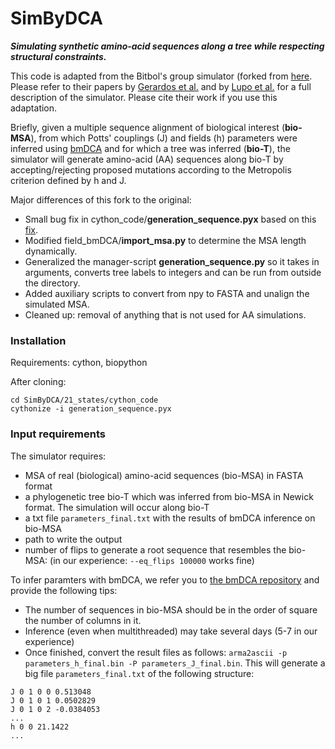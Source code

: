 # SimByDCA

**_Simulating synthetic amino-acid sequences along a tree while respecting structural constraints._**

This code is adapted from the Bitbol's group simulator (forked from [here](https://github.com/Bitbol-Lab/Phylogeny-Partners/tree/v2.0). Please refer to their papers by [Gerardos et al.](https://journals.plos.org/ploscompbiol/article?id=10.1371/journal.pcbi.1010147) and by [Lupo et al.](https://www.nature.com/articles/s41467-022-34032-y) for a full description of the simulator. Please cite their work if you use this adaptation.

Briefly, given a multiple sequence alignment of biological interest (**bio-MSA**), from which Potts' couplings (J) and fields (h) parameters were inferred using [bmDCA](https://github.com/ranganathanlab/bmDCA.git) and for which a tree was inferred (**bio-T**), the simulator will generate amino-acid (AA) sequences along bio-T by accepting/rejecting proposed mutations according to the Metropolis criterion defined by h and J.

Major differences of this fork to the original:
* Small bug fix in cython_code/**generation_sequence.pyx** based on this [fix](https://github.com/Bitbol-Lab/Phylogeny-ESM2/blob/4d75497116427948de2bb1d7722483e3b95f3781/MSAGenerator/MSAGenerator.py#L52-L55).
* Modified field_bmDCA/**import_msa.py** to determine the MSA length dynamically.
* Generalized the manager-script **generation_sequence.py** so it takes in arguments, converts tree labels to integers and can be run from outside the directory.
* Added auxiliary scripts to convert from npy to FASTA and unalign the simulated MSA.
* Cleaned up: removal of anything that is not used for AA simulations.

### Installation

Requirements: cython, biopython

After cloning: 
```
cd SimByDCA/21_states/cython_code
cythonize -i generation_sequence.pyx
```

### Input requirements

The simulator requires:
* MSA of real (biological) amino-acid sequences (bio-MSA) in FASTA format
* a phylogenetic tree bio-T which was inferred from bio-MSA in Newick format. The simulation will occur along bio-T
* a txt file `parameters_final.txt` with the results of bmDCA inference on bio-MSA
* path to write the output
* number of flips to generate a root sequence that resembles the bio-MSA: (in our experience: `--eq_flips 100000` works fine)

To infer paramters with bmDCA, we refer you to [the bmDCA repository](https://github.com/ranganathanlab/bmDCA.git) and provide the following tips:
* The number of sequences in bio-MSA should be in the order of square the number of columns in it.
* Inference (even when multithreaded) may take several days (5-7 in our experience)
* Once finished, convert the result files as follows:
  `arma2ascii -p parameters_h_final.bin -P parameters_J_final.bin`. This will generate a big file `parameters_final.txt` of the following structure:
```
J 0 1 0 0 0.513048
J 0 1 0 1 0.0502829
J 0 1 0 2 -0.0384053
...
h 0 0 21.1422
...
```
